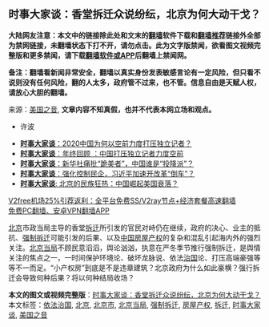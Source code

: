 <h2>时事大家谈：香堂拆迁众说纷纭，北京为何大动干戈？</h2> <p class="notice"><b>大陆网友注意：本文中的链接除此处和文末的<a href="https://github.com/bannedbook/fanqiang" >翻墙</a>软件下载和<a href="https://github.com/killgcd/justmysocks/blob/master/README.md">翻墙推荐</a>链接外全部为禁网链接，未翻墙状态下打不开，请勿点击。此为文字版禁闻，欲看图文视频完整版和更多禁闻，请下载<a href="https://github.com/bannedbook/fanqiang">翻墙软件或APP</a>后翻墙上禁闻网。</p><p>备注：翻墙看新闻非常安全，翻墙以真实身份发表敏感言论有一定风险，但只看不说则没有任何风险，翻的人太多，政府管不过来，也不管。信息自由是天赋人权，请放心大胆的翻墙。</b></p>  <div class="entry"> <p>来源：<a href="https://www.bannedbook.org/bnews/tag/%e7%be%8e%e5%9b%bd%e4%b9%8b%e9%9f%b3/" class="st_tag internal_tag" rel="tag" title="标签 美国之音 下的日志">美国之音</a>, <strong>文章内容不知真假，也并不代表本网立场和观点。</strong></p> <ul> <li> 许波 </li> </ul> <p><figure></figure> </p>  <p><figure class="op-interactive"></figure> </p> <ul class='op-related-articles' title='相关阅读'> <li><a href='https://www.bannedbook.org/bnews/headline/20201223/1453085.html' target='_blank'><b>时事大家谈</b>：2020中国为何以空前力度打压独立记者？</a></li> <li><a href='https://www.bannedbook.org/bnews/comments/20201222/1452967.html' target='_blank'><b>时事大家谈</b>：年终回顾 ：中国打压独立记者力度空前</a></li> <li><a href='https://www.bannedbook.org/bnews/comments/20201222/1452518.html' target='_blank'><b>时事大家谈</b>：新华社痛批“跪美者”，中国谁是“投降派”？</a></li> <li><a href='https://www.bannedbook.org/bnews/comments/20201217/1449611.html' target='_blank'><b>时事大家谈</b>：强化控制民企，习近平加速开改革“倒车”？</a></li> <li><a href='https://www.bannedbook.org/bnews/headline/20201217/1449325.html' target='_blank'><b>时事大家谈</b>: 北京的民族狂热：中国崛起美国衰落？</a></li> </ul> <p class="texttj"> <a href="https://github.com/bannedbook/fanqiang/wiki/V2ray%E6%9C%BA%E5%9C%BA" target="_blank">V2free机场25%引荐返利：全平台免费SS/V2ray节点+经济套餐高速翻墙</a><br/> <a href="https://github.com/bannedbook/fanqiang/wiki/%E7%A6%81%E9%97%BB%E7%BD%91%E5%AE%89%E5%8D%93%E7%BF%BB%E5%A2%99%E6%96%B0%E9%97%BBAPP" target="_blank">免费PC翻墙、安卓VPN翻墙APP</a></p><p ><a href="https://www.bannedbook.org/bnews/tag/%e5%8c%97%e4%ba%ac/" class="st_tag internal_tag" rel="tag" title="标签 北京 下的日志">北京</a>市政当局主导的香堂<a href="https://www.bannedbook.org/bnews/tag/%e6%8b%86%e8%bf%81/" class="st_tag internal_tag" rel="tag" title="标签 拆迁 下的日志">拆迁</a>所引发的官民对峙仍在继续，政府的决心、业主的抵抗、<a href="https://www.bannedbook.org/bnews/tag/%e5%bc%ba%e5%88%b6%e6%8b%86%e8%bf%81/" class="st_tag internal_tag" rel="tag" title="标签 强制拆迁 下的日志">强制拆迁</a>可能引发的后果、以及<span class='wp_keywordlink_affiliate'><a href="https://www.bannedbook.org/" title="中国" target="_blank">中国</a></span><a href="https://www.bannedbook.org/bnews/tag/%E6%88%BF%E5%B1%8B%E4%BA%A7%E6%9D%83/" class="st_tag internal_tag" rel="tag" title="标签 房屋产权 下的日志">房屋产权</a>的复杂和混乱引起海内外的强烈关注。<a href="https://www.bannedbook.org/bnews/tag/%E5%8C%97%E4%BA%AC%E5%BD%93%E5%B1%80/" class="st_tag internal_tag" rel="tag" title="标签 北京当局 下的日志">北京当局</a>不顾民意滔滔，舆论汹汹，执意在严冬季节推行强制拆迁，是舆情关注的焦点之一，一时间保护环境论、破坏龙脉说、依法<span class='wp_keywordlink'><a href="https://www.bannedbook.org/forum24/topic8925.html" title="《治国大道》" target="_blank">治国</a></span>论、打压高端豪强等等不一而足。“小产权房”到底是不是违章建筑？北京政府为什么如此豪横？强行拆迁会导致何种后果？将以何种结局收场？</p> <a name='sharetosocial'></a>       <div><b>本文的图文或视频完整版</b>：<a href='https://www.bannedbook.org/bnews/comments/20201223/1453644.html'>时事大家谈：香堂拆迁众说纷纭，北京为何大动干戈？</a></div>  </div><!--END ENTRY--> <div class="postfooter"> <div>本文标签：<a href="https://www.bannedbook.org/bnews/tag/%e4%be%9d%e6%b3%95%e6%b2%bb%e5%9b%bd/" rel="tag">依法治国</a>, <a href="https://www.bannedbook.org/bnews/tag/%e5%8c%97%e4%ba%ac/" rel="tag">北京</a>, <a href="https://www.bannedbook.org/bnews/tag/%E5%8C%97%E4%BA%AC%E5%B8%82/" rel="tag">北京市</a>, <a href="https://www.bannedbook.org/bnews/tag/%E5%8C%97%E4%BA%AC%E5%BD%93%E5%B1%80/" rel="tag">北京当局</a>, <a href="https://www.bannedbook.org/bnews/tag/%e5%bc%ba%e5%88%b6%e6%8b%86%e8%bf%81/" rel="tag">强制拆迁</a>, <a href="https://www.bannedbook.org/bnews/tag/%E6%88%BF%E5%B1%8B%E4%BA%A7%E6%9D%83/" rel="tag">房屋产权</a>, <a href="https://www.bannedbook.org/bnews/tag/%e6%8b%86%e8%bf%81/" rel="tag">拆迁</a>, <a href="https://www.bannedbook.org/bnews/tag/%e6%97%b6%e4%ba%8b%e5%a4%a7%e5%ae%b6%e8%b0%88/" rel="tag">时事大家谈</a>, <a href="https://www.bannedbook.org/bnews/tag/%e7%be%8e%e5%9b%bd%e4%b9%8b%e9%9f%b3/" rel="tag">美国之音</a></div>  </div><!--END POSTFOOTER--> 